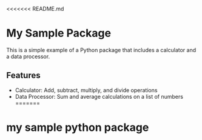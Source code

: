 <<<<<<< README.md
# My Sample Package

This is a simple example of a Python package that includes a calculator and a data processor.

## Features

- Calculator: Add, subtract, multiply, and divide operations
- Data Processor: Sum and average calculations on a list of numbers
=======
# my sample python package

